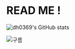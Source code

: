 # READ ME !

![dh0369's GitHub stats](https://github-readme-stats.vercel.app/api?username=dh0369&theme=cobalt&show_icons=true)

![구름](https://mblogthumb-phinf.pstatic.net/MjAyMDA1MjJfMjUx/MDAxNTkwMTM0Mjg5MDg4.lHIiJYPEUAZQZOw7iLKwZrxUgWUzpU4tJHnDcEfMCdwg.DCt-IttGQmfGIxQX9gk4GwTqHAgcSustNInijxyQPmsg.JPEG.yzzzii/output_1790100662.jpg?type=w800)


